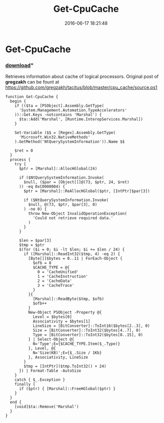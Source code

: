 ﻿---
pid:            6396
parent:         0
children:       
poster:         Don Jones
title:          Get-CpuCache
date:           2016-06-17 18:21:48
format:         posh
---

# Get-CpuCache

### [download](6396.ps1)"

Retrieves information about cache of logical processors. Original post of **gregzakh** can be fount at https://github.com/gregzakh/tacitus/blob/master/cpu_cache/source.ps1

```posh
function Get-CpuCache {
  begin {
    if (($ta = [PSObject].Assembly.GetType(
      'System.Management.Automation.TypeAccelerators'
    ))::Get.Keys -notcontains 'Marshal') {
      $ta::Add('Marshal', [Runtime.InteropServices.Marshal])
    }
    
    Set-Variable ($$ = [Regex].Assembly.GetType(
      'Microsoft.Win32.NativeMethods'
    ).GetMethod('NtQuerySystemInformation')).Name $$
    
    $ret = 0
  }
  process {
    try {
      $ptr = [Marshal]::AllocHGlobal(24)
      
      if ($NtQuerySystemInformation.Invoke(
        $null, ($par = [Object[]]@(73, $ptr, 24, $ret)
      )) -eq 0xC0000004) {
        $ptr = [Marshal]::ReAllocHGlobal($ptr, [IntPtr]$par[3])
        
        if ($NtQuerySystemInformation.Invoke(
          $null, @(73, $ptr, $par[3], 0)
        ) -ne 0) {
          throw New-Object InvalidOperationException(
            'Could not retrieve required data.'
          )
        }
      }
      
      $len = $par[3]
      $tmp = $ptr
      $(for ($i = 0; $i -lt $len; $i += $len / 24) {
        if ([Marshal]::ReadInt32($tmp, 4) -eq 2) {
          [Byte[]]$bytes = 0..11 | ForEach-Object {
            $ofb = 8
            $CACHE_TYPE = @{
              0 = 'CacheUnified'
              1 = 'CacheInstruction'
              2 = 'CacheData'
              3 = 'CacheTrace'
            }
          }{
            [Marshal]::ReadByte($tmp, $ofb)
            $ofb++
          }
          New-Object PSObject -Property @{
            Level = $bytes[0]
            Associativity = $bytes[1]
            LineSize = [BitConverter]::ToInt16($bytes[2..3], 0)
            Size = [BitConverter]::ToInt32($bytes[4..7], 0)
            Type = [BitConverter]::ToInt32($bytes[8..15], 0)
          } | Select-Object @{
            N='Type';E={$CACHE_TYPE.Item($_.Type)}
          }, Level, @{
            N='Size(KB)';E={$_.Size / 1Kb}
          }, Associativity, LineSize
        }
        $tmp = [IntPtr]($tmp.ToInt32() + 24)
      }) | Format-Table -AutoSize
    }
    catch { $_.Exception }
    finally {
      if ($ptr) { [Marshal]::FreeHGlobal($ptr) }
    }
  }
  end {
    [void]$ta::Remove('Marshal')
  }
}
```

